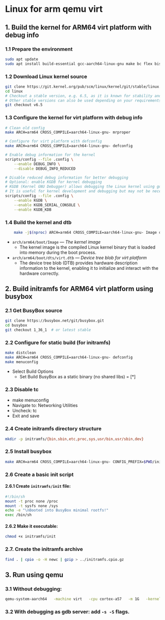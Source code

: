 # Linux for arm qemu virt

## 1. Build the kernel for ARM64 virt platform with debug info
### 1.1 Prepare the environment
```bash   
sudo apt update
sudo apt install build-essential gcc-aarch64-linux-gnu make bc flex bison libssl-dev libncurses-dev qemu-system-arm gdb-multiarch
```   

### 1.2 Download Linux kernel source
```bash   
git clone https://git.kernel.org/pub/scm/linux/kernel/git/stable/linux.git
cd linux
# Checkout a stable version, e.g. 6.5, as it is known for stability and compatibility.
# Other stable versions can also be used depending on your requirements.
git checkout v6.5
```

### 1.3 Configure the kernel for virt platform with debug info
```bash   
# Clean old config
make ARCH=arm64 CROSS_COMPILE=aarch64-linux-gnu- mrproper

# Configure for virt platform with defconfig
make ARCH=arm64 CROSS_COMPILE=aarch64-linux-gnu- defconfig

# Enable debug information for the kernel
scripts/config --file .config \
    --enable DEBUG_INFO \
    --disable DEBUG_INFO_REDUCED

# Disable reduced debug information for better debugging
# Optional: enable KGDB for kernel debugging
# KGDB (Kernel GNU Debugger) allows debugging the Linux kernel using gdb.
# It is useful for kernel development and debugging but may not be necessary for production builds.
scripts/config --file .config \
    --enable KGDB \
    --enable KGDB_SERIAL_CONSOLE \
    --enable KGDB_KDB
```   

### 1.4 Build the kernel and dtb
```bash   
    make -j$(nproc) ARCH=arm64 CROSS_COMPILE=aarch64-linux-gnu- Image dtbs
```   
- `arch/arm64/boot/Image` — _The kernel image_
    - The kernel image is the compiled Linux kernel binary that is loaded into memory during the boot process.
- `arch/arm64/boot/dts/virt.dtb` — _Device tree blob for virt platform_
    - The device tree blob (DTB) provides hardware description information to the kernel, enabling it to initialize and interact with the hardware correctly.

## 2. Build initramfs for ARM64 virt platform using busybox
### 2.1 Get BusyBox source
```bash   
git clone https://busybox.net/git/busybox.git
cd busybox
git checkout 1_36_1  # or latest stable
```   

### 2.2 Configure for static build (for initramfs)
```bash   
make distclean
make ARCH=arm64 CROSS_COMPILE=aarch64-linux-gnu- defconfig
make menuconfig
```   
- Select Build Options 
    - Set Build BusyBox as a static binary (no shared libs) = [*]

### 2.3 Disable tc
- make menuconfig
- Navigate to: Networking Utilities
- Uncheck: tc
- Exit and save

### 2.4 Create initramfs directory structure
```bash   
mkdir -p initramfs/{bin,sbin,etc,proc,sys,usr/bin,usr/sbin,dev}
```

### 2.5 Install busybox
```bash   
make ARCH=arm64 CROSS_COMPILE=aarch64-linux-gnu- CONFIG_PREFIX=$PWD/initramfs/ install
```

### 2.6 Create a basic init script
#### 2.6.1 Create `initramfs/init` file:                
```bash   
#!/bin/sh
mount -t proc none /proc
mount -t sysfs none /sys
echo -e "\nBooted into BusyBox minimal rootfs!"
exec /bin/sh
```

#### 2.6.2 Make it executable:
```bash   
chmod +x initramfs/init
```
### 2.7. Create the initramfs archive
```bash   
find . | cpio -o -H newc | gzip > ../initramfs.cpio.gz
```   

## 3. Run using qemu
### 3.1 Without debugging: 
```bash   
qemu-system-aarch64   -machine virt   -cpu cortex-a57   -m 1G   -kernel arch/arm64/boot/Image   -initrd initramfs.cpio.gz   -append "console=ttyAMA0"   -nographic
```   

### 3.2 With debugging as gdb server: add `-s -S` flags.
